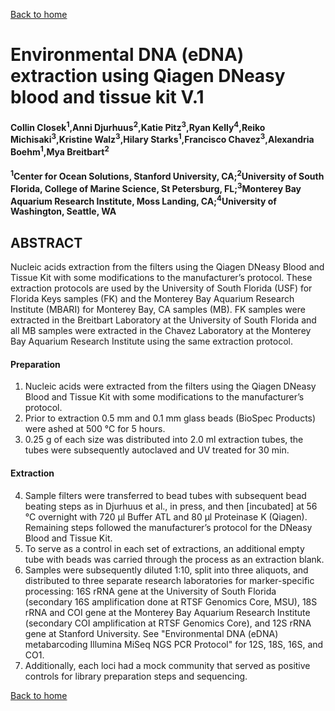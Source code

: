 [Back to home](index.md)

# Environmental DNA (eDNA) extraction using Qiagen DNeasy blood and tissue kit V.1

#### Collin Closek<sup>1</sup>,Anni Djurhuus<sup>2</sup>,Katie Pitz<sup>3</sup>,Ryan Kelly<sup>4</sup>,Reiko Michisaki<sup>3</sup>,Kristine Walz<sup>3</sup>,Hilary Starks<sup>1</sup>,Francisco Chavez<sup>3</sup>,Alexandria Boehm<sup>1</sup>,Mya Breitbart<sup>2</sup>
#### <sup>1</sup>Center for Ocean Solutions, Stanford University, CA;<sup>2</sup>University of South Florida, College of Marine Science, St Petersburg, FL;<sup>3</sup>Monterey Bay Aquarium Research Institute, Moss Landing, CA;<sup>4</sup>University of Washington, Seattle, WA


## ABSTRACT
Nucleic acids extraction from the filters using the Qiagen DNeasy Blood and Tissue Kit with some modifications to the manufacturer’s protocol. These extraction protocols are used by the University of South Florida (USF) for Florida Keys samples (FK) and the Monterey Bay Aquarium Research Institute (MBARI) for Monterey Bay, CA samples (MB). FK samples were extracted in the Breitbart Laboratory at the University of South Florida and all MB samples were extracted in the Chavez Laboratory at the Monterey Bay Aquarium Research Institute using the same extraction protocol.

  #### Preparation
1. Nucleic acids were extracted from the filters using the Qiagen DNeasy Blood and Tissue Kit with some modifications to the manufacturer’s protocol.
2. Prior to extraction 0.5 mm and 0.1 mm glass beads (BioSpec Products) were ashed at 500 °C for 5 hours.
3. 0.25 g of each size was distributed into 2.0 ml extraction tubes, the tubes were subsequently autoclaved and UV treated for 30 min.

  #### Extraction
4. Sample filters were transferred to bead tubes with subsequent bead beating steps as in Djurhuus et al., in press, and then [incubated] at 56 °C overnight with 720 μl Buffer ATL and 80 μl Proteinase K (Qiagen). Remaining steps followed the manufacturer’s protocol for the DNeasy Blood and Tissue Kit.
5. To serve as a control in each set of extractions, an additional empty tube with beads was carried through the process as an extraction blank.
6. Samples were subsequently diluted 1:10, split into three aliquots, and distributed to three separate research laboratories for marker-specific processing: 16S rRNA gene at the University of South Florida (secondary 16S amplification done at RTSF Genomics Core, MSU), 18S rRNA and COI gene at the Monterey Bay Aquarium Research Institute (secondary COI amplification at RTSF Genomics Core), and 12S rRNA gene at Stanford University. See "Environmental DNA (eDNA) metabarcoding Illumina MiSeq NGS PCR Protocol" for 12S, 18S, 16S, and CO1.
7. Additionally, each loci had a mock community that served as positive controls for library preparation steps and sequencing.

[Back to home](index.md)
